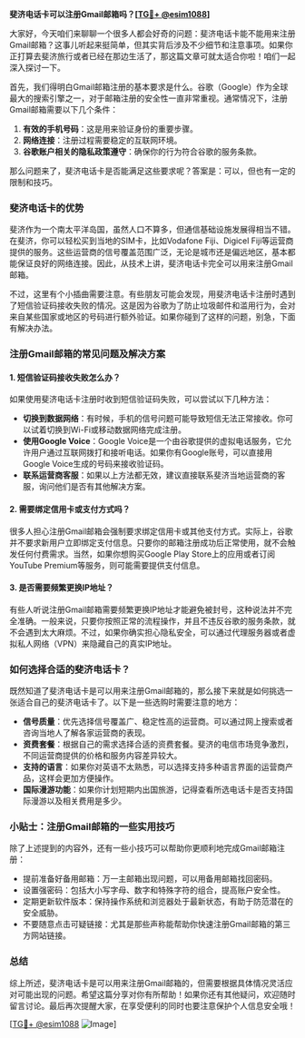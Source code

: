 **斐济电话卡可以注册Gmail邮箱吗？[[TG💪+ @esim1088](https://t.me/s/esim1088)]**

大家好，今天咱们来聊聊一个很多人都会好奇的问题：斐济电话卡能不能用来注册Gmail邮箱？这事儿听起来挺简单，但其实背后涉及不少细节和注意事项。如果你正打算去斐济旅行或者已经在那边生活了，那这篇文章可就太适合你啦！咱们一起深入探讨一下。

首先，我们得明白Gmail邮箱注册的基本要求是什么。谷歌（Google）作为全球最大的搜索引擎之一，对于邮箱注册的安全性一直非常重视。通常情况下，注册Gmail邮箱需要以下几个条件：

1. **有效的手机号码**：这是用来验证身份的重要步骤。
2. **网络连接**：注册过程需要稳定的互联网环境。
3. **谷歌账户相关的隐私政策遵守**：确保你的行为符合谷歌的服务条款。

那么问题来了，斐济电话卡是否能满足这些要求呢？答案是：可以，但也有一定的限制和技巧。

### 斐济电话卡的优势

斐济作为一个南太平洋岛国，虽然人口不算多，但通信基础设施发展得相当不错。在斐济，你可以轻松买到当地的SIM卡，比如Vodafone Fiji、Digicel Fiji等运营商提供的服务。这些运营商的信号覆盖范围广泛，无论是城市还是偏远地区，基本都能保证良好的网络连接。因此，从技术上讲，斐济电话卡完全可以用来注册Gmail邮箱。

不过，这里有个小插曲需要注意。有些朋友可能会发现，用斐济电话卡注册时遇到了短信验证码接收失败的情况。这是因为谷歌为了防止垃圾邮件和滥用行为，会对来自某些国家或地区的号码进行额外验证。如果你碰到了这样的问题，别急，下面有解决办法。

### 注册Gmail邮箱的常见问题及解决方案

#### 1. 短信验证码接收失败怎么办？

如果使用斐济电话卡注册时收到短信验证码失败，可以尝试以下几种方法：

- **切换到数据网络**：有时候，手机的信号问题可能导致短信无法正常接收。你可以试着切换到Wi-Fi或移动数据网络完成注册。
- **使用Google Voice**：Google Voice是一个由谷歌提供的虚拟电话服务，它允许用户通过互联网拨打和接听电话。如果你有Google账号，可以直接用Google Voice生成的号码来接收验证码。
- **联系运营商客服**：如果以上方法都无效，建议直接联系斐济当地运营商的客服，询问他们是否有其他解决方案。

#### 2. 需要绑定信用卡或支付方式吗？

很多人担心注册Gmail邮箱会强制要求绑定信用卡或其他支付方式。实际上，谷歌并不要求新用户立即绑定支付信息。只要你的邮箱注册成功后正常使用，就不会触发任何付费需求。当然，如果你想购买Google Play Store上的应用或者订阅YouTube Premium等服务，则可能需要提供支付信息。

#### 3. 是否需要频繁更换IP地址？

有些人听说注册Gmail邮箱需要频繁更换IP地址才能避免被封号，这种说法并不完全准确。一般来说，只要你按照正常的流程操作，并且不违反谷歌的服务条款，就不会遇到太大麻烦。不过，如果你确实担心隐私安全，可以通过代理服务器或者虚拟私人网络（VPN）来隐藏自己的真实IP地址。

### 如何选择合适的斐济电话卡？

既然知道了斐济电话卡是可以用来注册Gmail邮箱的，那么接下来就是如何挑选一张适合自己的斐济电话卡了。以下是一些选购时需要注意的地方：

- **信号质量**：优先选择信号覆盖广、稳定性高的运营商。可以通过网上搜索或者咨询当地人了解各家运营商的表现。
- **资费套餐**：根据自己的需求选择合适的资费套餐。斐济的电信市场竞争激烈，不同运营商提供的价格和服务内容差异较大。
- **支持的语言**：如果你对英语不太熟悉，可以选择支持多种语言界面的运营商产品，这样会更加方便操作。
- **国际漫游功能**：如果你计划短期内出国旅游，记得查看所选电话卡是否支持国际漫游以及相关费用是多少。

### 小贴士：注册Gmail邮箱的一些实用技巧

除了上述提到的内容外，还有一些小技巧可以帮助你更顺利地完成Gmail邮箱注册：

- 提前准备好备用邮箱：万一主邮箱出现问题，可以用备用邮箱找回密码。
- 设置强密码：包括大小写字母、数字和特殊字符的组合，提高账户安全性。
- 定期更新软件版本：保持操作系统和浏览器处于最新状态，有助于防范潜在的安全威胁。
- 不要随意点击可疑链接：尤其是那些声称能帮助你快速注册Gmail邮箱的第三方网站链接。

### 总结

综上所述，斐济电话卡是可以用来注册Gmail邮箱的，但需要根据具体情况灵活应对可能出现的问题。希望这篇分享对你有所帮助！如果你还有其他疑问，欢迎随时留言讨论。最后再次提醒大家，在享受便利的同时也要注意保护个人信息安全哦！

[[TG💪+ @esim1088](https://t.me/s/esim1088) ![Image](https://i.postimg.cc/4NQfJmqS/Snipaste-2025-05-13-00-14-12.png)]
